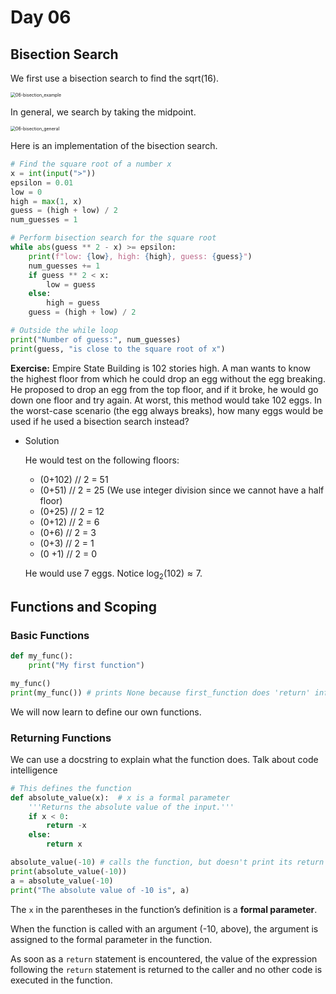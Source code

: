 # Day 06

## Bisection Search

We first use a bisection search to find the sqrt(16).

<img src="/Users/cjtessler/Desktop/MATH3733-SP22/images/06-bisection_example.png" alt="06-bisection_example" style="zoom:50%;" />

In general, we search by taking the midpoint.

<img src="/Users/cjtessler/Desktop/MATH3733-SP22/images/06-bisection_general.png" alt="06-bisection_general" style="zoom: 50%;" />

Here is an implementation of the bisection search.

```python
# Find the square root of a number x
x = int(input(">"))
epsilon = 0.01
low = 0
high = max(1, x)
guess = (high + low) / 2
num_guesses = 1

# Perform bisection search for the square root
while abs(guess ** 2 - x) >= epsilon:
    print(f"low: {low}, high: {high}, guess: {guess}")
    num_guesses += 1
    if guess ** 2 < x:
        low = guess
    else:
        high = guess
    guess = (high + low) / 2

# Outside the while loop
print("Number of guess:", num_guesses)
print(guess, "is close to the square root of x")
```

**Exercise:** Empire State Building is 102 stories high. A man wants to know the highest floor from which he could drop an egg without the egg breaking. He proposed to drop an egg from the top floor, and if it broke, he would go down one floor and try again. At worst, this method would take 102 eggs. In the worst-case scenario (the egg always breaks), how many eggs would be used if he used a bisection search instead?

- Solution
  
    He would test on the following floors:
    
    - (0+102) // 2 = 51
    - (0+51) // 2 = 25 (We use integer division since we cannot have a half floor)
    - (0+25) // 2 = 12
    - (0+12) // 2 = 6
    - (0+6) // 2 = 3
    - (0+3) // 2 = 1
    - (0 +1) // 2 = 0
    
    He would use 7 eggs. Notice $\log_2(102) \approx 7$. 
    

## Functions and Scoping

### Basic Functions

```python
def my_func():
	print("My first function")

my_func()
print(my_func()) # prints None because first_function does 'return' information
```

We will now learn to define our own functions.

### Returning Functions

We can use a docstring to explain what the function does. Talk about code intelligence

```python
# This defines the function
def absolute_value(x):  # x is a formal parameter
	'''Returns the absolute value of the input.'''
	if x < 0:
		return -x
	else:
		return x

absolute_value(-10) # calls the function, but doesn't print its return value
print(absolute_value(-10))
a = absolute_value(-10)
print("The absolute value of -10 is", a)
```

The `x` in the parentheses in the function’s definition is a **formal parameter**.

When the function is called with an argument (-10, above), the argument is assigned to the formal parameter in the function.

As soon as a `return` statement is encountered, the value of the expression following the `return` statement is returned to the caller and no other code is executed in the function.

